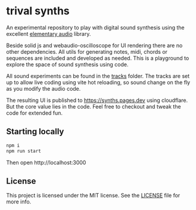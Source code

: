 # trival synths

An experimental repository to play with digital sound synthesis using the
excellent [elementary audio](https://elementary.audio) library.

Beside solid js and webaudio-oscilloscope for UI rendering there are no other
dependencies. All utils for generating notes, midi, chords or sequences are
included and developed as needed. This is a playground to explore the space of
sound synthesis using code.

All sound experiments can be found in the [tracks](/src/tracks/) folder. The
tracks are set up to allow live coding using vite hot reloading, so sound change
on the fly as you modify the audio code.

The resulting UI is published to https://synths.pages.dev using cloudflare. But
the core value lies in the code. Feel free to checkout and tweak the code for
extended fun.

## Starting locally

```bash
npm i
npm run start
```

Then open http://localhost:3000

## License

This project is licensed under the MIT license. See the [LICENSE](LICENSE) file
for more info.
